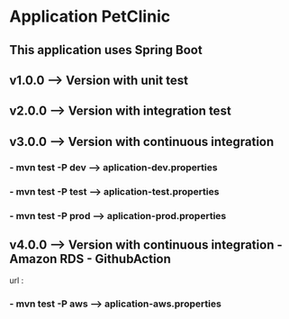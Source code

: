 # Application PetClinic

## This application uses Spring Boot 

## v1.0.0 --> Version with unit test

## v2.0.0 --> Version with integration test

## v3.0.0 --> Version with continuous integration 

### - mvn test -P dev  --> aplication-dev.properties 
### - mvn test -P test --> aplication-test.properties
### - mvn test -P prod --> aplication-prod.properties

## v4.0.0 --> Version with continuous integration - Amazon RDS - GithubAction

url : 

### - mvn test -P aws --> aplication-aws.properties
 
